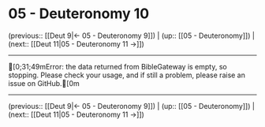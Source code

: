 # 05 - Deuteronomy 10

(previous:: [[Deut 9|← 05 - Deuteronomy 9]]) | (up:: [[05 - Deuteronomy]]) | (next:: [[Deut 11|05 - Deuteronomy 11 →]])

***
[0;31;49mError: the data returned from BibleGateway is empty, so stopping. Please check your usage, and if still a problem, please raise an issue on GitHub.[0m

***

(previous:: [[Deut 9|← 05 - Deuteronomy 9]]) | (up:: [[05 - Deuteronomy]]) | (next:: [[Deut 11|05 - Deuteronomy 11 →]])
